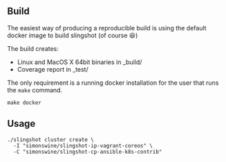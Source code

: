## Build

The easiest way of producing a reproducible build is using the default docker image to build slingshot (of course :laughing:)

The build creates:

* Linux and MacOS X 64bit binaries in _build/
* Coverage report in _test/

The only requirement is a running docker installation for the user that runs the `make` command.

```
make docker
```

## Usage

```
./slingshot cluster create \
  -I "simonswine/slingshot-ip-vagrant-coreos" \
  -C "simonswine/slingshot-cp-ansible-k8s-contrib"
```
